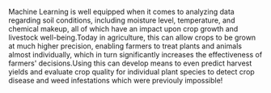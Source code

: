 Machine Learning is well equipped when it comes to analyzing data regarding soil conditions, including moisture level, temperature, and chemical makeup, all of which have an impact upon crop growth and livestock 
well-being.Today in agriculture, this can allow crops to be grown at much higher precision, enabling farmers to treat plants and animals almost individually, which in turn significantly increases the effectiveness
of farmers' decisions.Using this can develop means to even predict harvest yields and evaluate crop quality for individual plant species to detect crop disease and weed infestations which were previouly impossible!
